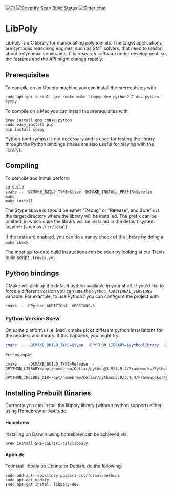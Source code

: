 [![CI](https://github.com/SRI-CSL/libpoly/actions/workflows/ci.yml/badge.svg)](https://github.com/SRI-CSL/libpoly/actions/workflows/ci.yml)
[![Coverity Scan Build Status](https://scan.coverity.com/projects/5716/badge.svg)](https://scan.coverity.com/projects/5716)
[![Gitter chat](https://badges.gitter.im/gitterHQ/gitter.png)](https://gitter.im/SRI-CSL/libpoly)

# LibPoly

LibPoly is a C library for manipulating polynomials. The target applications
are symbolic reasoning engines, such as SMT solvers, that need to reason about
polynomial constraints. It is research software under development, so the
features and the API might change rapidly.

## Prerequisites

To compile on an Ubuntu machine you can install the prerequisites with

```
sudo apt-get install gcc cmake make libgmp-dev python2.7-dev python-sympy
```

To compile on a Mac you can install the prerequisites with

```
brew install gmp cmake python
sudo easy_install pip
pip install sympy
```

Python (and sympy) is not necessary and is used for testing the library
through the Python bindings (these are also useful for playing with the library).

## Compiling

To compile and install perform

```
cd build
cmake .. -DCMAKE_BUILD_TYPE=$type -DCMAKE_INSTALL_PREFIX=$prefix
make
make install
```

The $type above is should be either "Debug" or "Release", and $prefix is the
target directory where the library will be installed. The prefix can be
omitted, in which case the library will be installed in the default system
location (such as ```/usr/local```).

If the tests are enabled, you can do a sanity check of the library by doing a
```make check```.

The most up-to-date build instructions can be seen by looking at our Travis
build script ```.travis.yml```.

## Python bindings

CMake will pick up the default python available in your shell. If you'd like to
force a different version you can use the `Python_ADDITIONAL_VERSIONS` variable.
For example, to use Python3 you can configure the project with

```
cmake .. -DPython_ADDITIONAL_VERSIONS=3
```

### Python Version Skew

On some platforms (i.e. Mac) cmake picks different python installations for the headers and library. If this happens,
you might try:
```cmake
cmake  .. -DCMAKE_BUILD_TYPE=$type  -DPYTHON_LIBRARY=$pythonlibrary  -DPYTHON_INCLUDE_DIR=$pythonheaderfiledir
```
For example:
```
cmake  .. -DCMAKE_BUILD_TYPE=Release  -DPYTHON_LIBRARY=/opt/homebrew/Cellar/python@3.9/3.9.4/Frameworks/Python.framework/Versions/3.9/lib/libpython3.9.dylib  -DPYTHON_INCLUDE_DIR=/opt/homebrew/Cellar/python@3.9/3.9.4/Frameworks/Python.framework/Versions/3.9/include/python3.9/
```
## Installing Prebuilt Binaries

Currently you can install the libpoly library (without python support) either using
Homebrew or Aptitude.

#### Homebrew

Installing on Darwin using homebrew can be achieved via:

```
brew install SRI-CSL/sri-csl/libpoly
```

#### Aptitude

To install libpoly on Ubuntu or Debian, do the following:

```
sudo add-apt-repository ppa:sri-csl/formal-methods
sudo apt-get update
sudo apt-get install libpoly-dev
```




